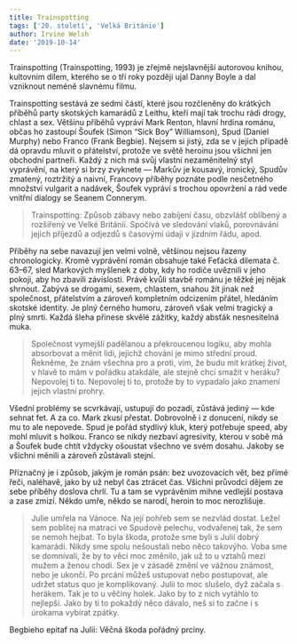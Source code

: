 ```yaml
---
title: Trainspotting
tags: ['20. století', 'Velká Británie']
author: Irvine Welsh
date: '2019-10-14'
---
```


Trainspotting (Trainspotting, 1993) je zřejmě nejslavnější autorovou knihou, kultovním dílem, kterého se o tři roky později ujal Danny Boyle a dal vzniknout neméně slavnému filmu.

Trainspotting sestává ze sedmi částí, které jsou rozčleněny do krátkých příběhů party skotských kamarádů z Leithu, kteří mají tak trochu rádi drogy, chlast a sex. Většinu příběhů vypráví Mark Renton, hlavní hrdina románu, občas ho zastoupí Šoufek (Simon “Sick Boy” Williamson), Spud (Daniel Murphy) nebo Franco (Frank Begbie). Nejsem si jistý, zda se v jejich případě dá opravdu mluvit o přátelství, protože ve světě heroinu jsou všichni jen obchodní partneři. Každý z nich má svůj vlastní nezaměnitelný styl vyprávění, na který si brzy zvyknete — Markův je kousavý, ironický, Spudův zmatený, roztržitý a naivní, Francovy příběhy poznáte podle nesčetného množství vulgarit a nadávek, Šoufek vypráví s trochou opovržení a rád vede vnitřní dialogy se Seanem Connerym.


> Trainspotting: Způsob zábavy nebo zabíjení času, obzvlášť oblíbený a rozšířený ve Velké Británii. Spočívá ve sledování vlaků, porovnávání jejich příjezdů a odjezdů s časovými údaji v jízdním řádu, apod.

Příběhy na sebe navazují jen velmi volně, většinou nejsou řazeny chronologicky. Kromě vyprávění román obsahuje také Feťácká dilemata č. 63–67, sled Markových myšlenek z doby, kdy ho rodiče uvěznili v jeho pokoji, aby ho zbavili závislosti. Právě kvůli stavbě románu je těžké jej nějak shrnout. Zabývá se drogami, sexem, chlastem, snahou žít jinak než společnost, přátelstvím a zároveň kompletním odcizením přátel, hledáním skotské identity. Je plný černého humoru, zároveň však velmi tragický a plný smrti. Každá šleha přinese skvělé zážitky, každý absťák nesnesitelná muka.


> Společnost vymejšlí padělanou a překroucenou logiku, aby mohla absorbovat a měnit lidi, jejichž chování je mimo střední proud. Řekněme, že znám všechna pro a proti, vím, že budu mít krátkej život, v hlavě to mám v pořádku atakdále, ale stejně chci smažit v heráku? Nepovolej ti to. Nepovolej ti to, protože by to vypadalo jako znamení jejich vlastní prohry.

Všední problémy se scvrkávají, ustupují do pozadí, zůstává jediný — kde sehnat fet. A za co. Mark zkusí přestat. Dobrovolně i z donucení, nikdy se mu to ale nepovede. Spud je pořád stydlivý kluk, který potřebuje speed, aby mohl mluvit s holkou. Franco se nikdy nezbaví agresivity, kterou v sobě má a Šoufek bude chtít vždycky ošoustat všechno ve svém dosahu. Jakoby se všichni měnili a zároveň zůstávali stejní.

Příznačný je i způsob, jakým je román psán: bez uvozovacích vět, bez přímé řeči, naléhavě, jako by už nebyl čas ztrácet čas. Všichni průvodci dějem ze sebe příběhy doslova chrlí. Tu a tam se vyprávěním mihne vedlejší postava a zase zmizí. Někdo umře, někdo se narodí, heroin to moc nerozlišuje.


> Julie umřela na Vánoce. Na její pohřeb sem se nezvlád dostat. Ležel sem poblitej na matraci ve Spudově pelechu, vodvařenej tak, že sem se nemoh hejbat. To byla škoda, protože sme byli s Julií dobrý kamarádi. Nikdy sme spolu nešoustali nebo něco takovýho. Voba sme se domnívali, že by to věci moc změnilo, jak už to u vztahů mezi mužem a ženou chodí. Sex je v zásadě změní ve vážnou známost, nebo je ukončí. Po prcání můžeš ustupovat nebo postupovat, ale udržet status quo je komplikovaný. Julii to moc slušelo, dyž začala s herákem. Tak je to u věčiny holek. Jako by to z nich vytáhlo to nejlepší. Jako by ti to pokaždý něco dávalo, neš si to začne i s úrokama vybírat zpátky.

Begbieho epitaf na Julii: Věčná škoda pořádný prciny.

